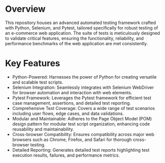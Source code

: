 
# Overview
This repository houses an advanced automated testing framework crafted with Python, Selenium, and Pytest, tailored specifically for robust testing of an e-commerce web application. The suite of tests is meticulously designed to validate critical features, ensuring the functionality, reliability, and performance benchmarks of the web application are met consistently.

# Key Features
- Python-Powered: Harnesses the power of Python for creating versatile and scalable test scripts.
- Selenium Integration: Seamlessly integrates with Selenium WebDriver for browser automation and interaction with web elements.
- Pytest Framework: Leverages the Pytest framework for efficient test case management, assertions, and detailed test reporting.
- Comprehensive Test Coverage: Covers a wide range of test scenarios including user flows, edge cases, and data validations.
- Modular and Maintainable: Adheres to the Page Object Model (POM) design pattern for modular test script organization, enhancing code reusability and maintainability.
- Cross-browser Compatibility: Ensures compatibility across major web browsers such as Chrome, Firefox, and Safari for thorough cross-browser testing.
- Detailed Reporting: Generates detailed test reports highlighting test execution results, failures, and performance metrics.
